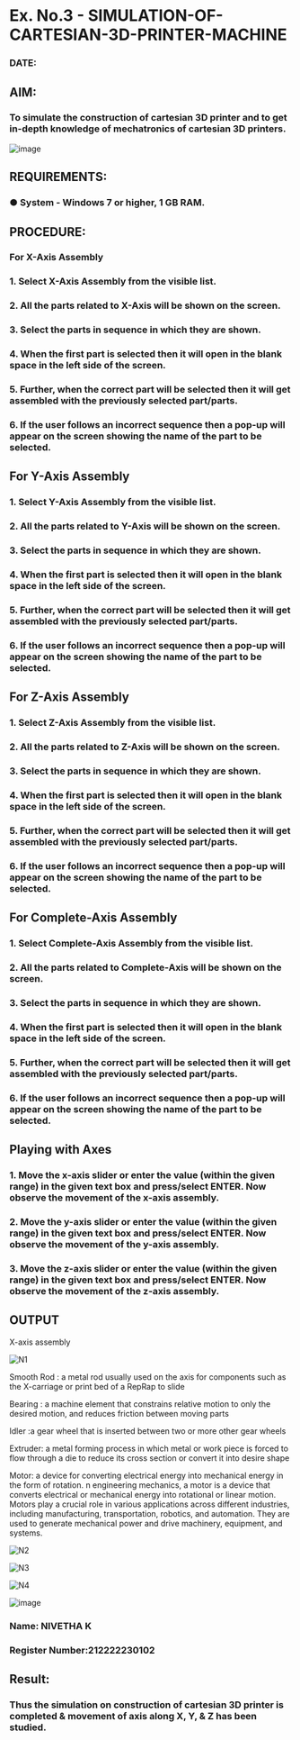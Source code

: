 # Ex. No.3 - SIMULATION-OF-CARTESIAN-3D-PRINTER-MACHINE
### DATE: 

## AIM:
### To simulate the construction of cartesian 3D printer and to get in-depth knowledge of mechatronics of cartesian 3D printers.

![image](https://github.com/Sellakumar1987/Ex.-No.-3---SIMULATION-OF-CARTESIAN-3D-PRINTER-MACHINE/assets/113594316/69572917-1257-45d7-bf57-ff48a6e5a711)

## REQUIREMENTS:
### ●	System - Windows 7 or higher, 1 GB RAM.

## PROCEDURE:
### For X-Axis Assembly
###   1.	Select X-Axis Assembly from the visible list.
###   2.	All the parts related to X-Axis will be shown on the screen.
###   3.	Select the parts in sequence in which they are shown.
###   4.	When the first part is selected then it will open in the blank space in the left side of the screen.
###   5.	Further, when the correct part will be selected then it will get assembled with the previously selected part/parts.
###   6.	If the user follows an incorrect sequence then a pop-up will appear on the screen showing the name of the part to be selected.

## For Y-Axis Assembly
###   1.	Select Y-Axis Assembly from the visible list.
###   2.	All the parts related to Y-Axis will be shown on the screen.
###   3.	Select the parts in sequence in which they are shown.
###   4.	When the first part is selected then it will open in the blank space in the left side of the screen.
###   5.	Further, when the correct part will be selected then it will get assembled with the previously selected part/parts.
###   6.	If the user follows an incorrect sequence then a pop-up will appear on the screen showing the name of the part to be selected.

## For Z-Axis Assembly
###   1.	Select Z-Axis Assembly from the visible list.
###   2.	All the parts related to Z-Axis will be shown on the screen.
###   3.	Select the parts in sequence in which they are shown.
###   4.	When the first part is selected then it will open in the blank space in the left side of the screen.
###   5.	Further, when the correct part will be selected then it will get assembled with the previously selected part/parts.
###   6.	If the user follows an incorrect sequence then a pop-up will appear on the screen showing the name of the part to be selected.

## For Complete-Axis Assembly
###   1.	Select Complete-Axis Assembly from the visible list.
###   2.	All the parts related to Complete-Axis will be shown on the screen.
###   3.	Select the parts in sequence in which they are shown.
###   4.	When the first part is selected then it will open in the blank space in the left side of the screen.
###   5.	Further, when the correct part will be selected then it will get assembled with the previously selected part/parts.
###   6.	If the user follows an incorrect sequence then a pop-up will appear on the screen showing the name of the part to be selected.

## Playing with Axes
###   1.	Move the x-axis slider or enter the value (within the given range) in the given text box and press/select ENTER. Now observe the movement of the x-axis assembly.
###   2.	Move the y-axis slider or enter the value (within the given range) in the given text box and press/select ENTER. Now observe the movement of the y-axis assembly.
###   3.	Move the z-axis slider or enter the value (within the given range) in the given text box and press/select ENTER. Now observe the movement of the z-axis assembly.

## OUTPUT

X-axis assembly

![N1](https://github.com/NivethaKumar30/Ex.-No.-3---SIMULATION-OF-CARTESIAN-3D-PRINTER-MACHINE/assets/119559844/f2f18da2-dff4-40cd-86b1-ba9f86bad4f0)

Smooth Rod : a metal rod usually used on the axis for components such as the X-carriage or print bed of a RepRap to slide 

Bearing : a machine element that constrains relative motion to only the desired motion, and reduces friction between moving parts

Idler :a gear wheel that is inserted between two or more other gear wheels

Extruder: a metal forming process in which metal or work piece is forced to flow through a die to reduce its cross section or convert it into desire shape

Motor: a device for converting electrical energy into mechanical energy in the form of rotation.
n engineering mechanics, a motor is a device that converts electrical or mechanical energy into rotational or linear motion. Motors play a crucial role in various applications across different industries, including manufacturing, transportation, robotics, and automation. They are used to generate mechanical power and drive machinery, equipment, and systems.

![N2 ](https://github.com/NivethaKumar30/Ex.-No.-3---SIMULATION-OF-CARTESIAN-3D-PRINTER-MACHINE/assets/119559844/19890fab-2d1e-4660-b801-97368ae6d4e0)

![N3 ](https://github.com/NivethaKumar30/Ex.-No.-3---SIMULATION-OF-CARTESIAN-3D-PRINTER-MACHINE/assets/119559844/87f01499-cabe-4619-ab3c-0158bbe57036)

![N4 ](https://github.com/NivethaKumar30/Ex.-No.-3---SIMULATION-OF-CARTESIAN-3D-PRINTER-MACHINE/assets/119559844/121e1474-0985-4a92-a8bb-750db0e10e7b)


![image](https://github.com/Sellakumar1987/Ex.-No.-3---SIMULATION-OF-CARTESIAN-3D-PRINTER-MACHINE/assets/113594316/e00b82b4-9aff-400f-9c57-288254dc3cd2)



### Name: NIVETHA K 
### Register Number:212222230102

## Result: 
### Thus the simulation on construction of cartesian 3D printer is completed & movement of axis along X, Y, & Z has been studied.
